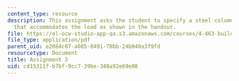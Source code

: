 ```yaml
---
content_type: resource
description: This assignment asks the student to specify a steel column/beam combination
  that accommodates the load as shown in the handout.
file: https://ol-ocw-studio-app-qa.s3.amazonaws.com/courses/4-463-building-technology-iii-building-structural-systems-fall-2004/cd15311fb7bf9cc739be348a92e69e08_assignment03.pdf
file_type: application/pdf
parent_uid: e2084c07-a085-8491-78bb-24b040a3f9fd
resourcetype: Document
title: Assignment 3
uid: cd15311f-b7bf-9cc7-39be-348a92e69e08
---
```

